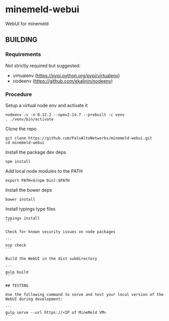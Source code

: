 # minemeld-webui
WebUI for minemeld

## BUILDING

### Requirements

Not strictly required but suggested:

- virtualenv (https://pypi.python.org/pypi/virtualenv)
- nodeenv (https://github.com/ekalinin/nodeenv)

### Procedure

Setup a virtual node env and activate it

```
nodeenv -v -n 0.12.2 --npm=2.14.7 --prebuilt -c venv
. ./venv/bin/activate
```

Clone the repo

```
git clone https://github.com/PaloAltoNetworks/minemeld-webui.git
cd minemeld-webui
```

Install the package dev deps

```
npm install
```

Add local node modules to the PATH

```
export PATH=$(npm bin):$PATH
```

Install the bower deps

```
bower install
```

Install typings type files

````
typings install
```

Check for known security issues on node packages

```
nsp check
```

Build the WebUI in the dist subdirectory

```
gulp build
```

## TESTING

Use the following command to serve and test your local version of the WebUI during development:

```
gulp serve --url https://<IP of MineMeld VM>
```
